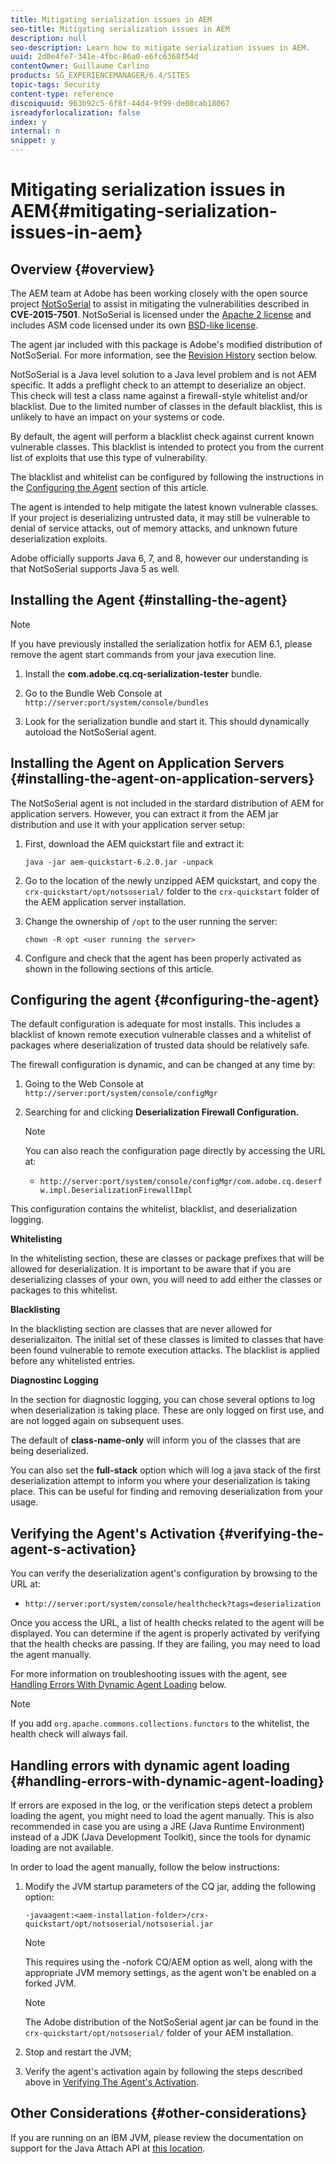 ```yaml
---
title: Mitigating serialization issues in AEM
seo-title: Mitigating serialization issues in AEM
description: null
seo-description: Learn how to mitigate serialization issues in AEM.
uuid: 2d0e4fe7-341e-4fbc-86a0-e6fc6368f54d
contentOwner: Guillaume Carlino
products: SG_EXPERIENCEMANAGER/6.4/SITES
topic-tags: Security
content-type: reference
discoiquuid: 963b92c5-6f8f-44d4-9f99-de08cab18067
isreadyforlocalization: false
index: y
internal: n
snippet: y
---
```


# Mitigating serialization issues in AEM{#mitigating-serialization-issues-in-aem}

## Overview {#overview}

The AEM team at Adobe has been working closely with the open source project [NotSoSerial](https://github.com/kantega/notsoserial) to assist in mitigating the vulnerabilities described in **CVE-2015-7501**. NotSoSerial is licensed under the [Apache 2 license](http://www.apache.org/licenses/LICENSE-2.0) and includes ASM code licensed under its own [BSD-like license](http://asm.ow2.org/license.html).

The agent jar included with this package is Adobe's modified distribution of NotSoSerial. For more information, see the [Revision History](../../administering/using/mitigating-serialization-issues.md#main-pars-title-95812971) section below.  
  
NotSoSerial is a Java level solution to a Java level problem and is not AEM specific. It adds a preflight check to an attempt to deserialize an object. This check will test a class name against a firewall-style whitelist and/or blacklist. Due to the limited number of classes in the default blacklist, this is unlikely to have an impact on your systems or code.

By default, the agent will perform a blacklist check against current known vulnerable classes. This blacklist is intended to protect you from the current list of exploits that use this type of vulnerability.

The blacklist and whitelist can be configured by following the instructions in the [Configuring the Agent](../../administering/using/mitigating-serialization-issues.md#main-pars-title-421094637) section of this article.

The agent is intended to help mitigate the latest known vulnerable classes. If your project is deserializing untrusted data, it may still be vulnerable to denial of service attacks, out of memory attacks, and unknown future deserialization exploits.  
  
Adobe officially supports Java 6, 7, and 8, however our understanding is that NotSoSerial supports Java 5 as well.

## Installing the Agent {#installing-the-agent}

>[!NOTE]
>
>If you have previously installed the serialization hotfix for AEM 6.1, please remove the agent start commands from your java execution line.

1. Install the **com.adobe.cq.cq-serialization-tester** bundle.  

1. Go to the Bundle Web Console at `http://server:port/system/console/bundles`
1. Look for the serialization bundle and start it. This should dynamically autoload the NotSoSerial agent.

<!--
Comment Type: remark
Last Modified By: (ims-author-AAC0465A528DC04F0A490D44@AdobeID)
Last Modified Date: 2017-11-30T05:00:47.998-0500
<p>To verify. The name of the bundle seems to have changed with 6.2 L18. Also, it doesn't look like it requires explicit installation.<br /> </p>
-->

## Installing the Agent on Application Servers {#installing-the-agent-on-application-servers}

The NotSoSerial agent is not included in the stardard distribution of AEM for application servers. However, you can extract it from the AEM jar distribution and use it with your application server setup:

1. First, download the AEM quickstart file and extract it:

   ```shell
   java -jar aem-quickstart-6.2.0.jar -unpack
   ```

1. Go to the location of the newly unzipped AEM quickstart, and copy the `crx-quickstart/opt/notsoserial/` folder to the `crx-quickstart` folder of the AEM application server installation.  

1. Change the ownership of `/opt` to the user running the server:

   ```shell
   chown -R opt <user running the server>
   ```

1. Configure and check that the agent has been properly activated as shown in the following sections of this article.

## Configuring the agent {#configuring-the-agent}

The default configuration is adequate for most installs. This includes a blacklist of known remote execution vulnerable classes and a whitelist of packages where deserialization of trusted data should be relatively safe.

The firewall configuration is dynamic, and can be changed at any time by:

1. Going to the Web Console at `http://server:port/system/console/configMgr`
1. Searching for and clicking **Deserialization Firewall Configuration.**

   >[!NOTE]
   >
   >You can also reach the configuration page directly by accessing the URL at:
   >
   >    
   >    
   >    * `http://server:port/system/console/configMgr/com.adobe.cq.deserfw.impl.DeserializationFirewallImpl`
   >    
   >

This configuration contains the whitelist, blacklist, and deserialization logging.

**Whitelisting**

In the whitelisting section, these are classes or package prefixes that will be allowed for deserialization. It is important to be aware that if you are deserializing classes of your own, you will need to add either the classes or packages to this whitelist.

**Blacklisting** 
  
In the blacklisting section are classes that are never allowed for deserializaiton. The initial set of these classes is limited to classes that have been found vulnerable to remote execution attacks. The blacklist is applied before any whitelisted entries.

**Diagnostinc Logging** 
  
In the section for diagnostic logging, you can chose several options to log when deserialization is taking place. These are only logged on first use, and are not logged again on subsequent uses.  
  
The default of **class-name-only** will inform you of the classes that are being deserialized.

You can also set the **full-stack** option which will log a java stack of the first deserialization attempt to inform you where your deserialization is taking place. This can be useful for finding and removing deserialization from your usage.

## Verifying the Agent's Activation {#verifying-the-agent-s-activation}

You can verify the deserialization agent's configuration by browsing to the URL at:

* `http://server:port/system/console/healthcheck?tags=deserialization`

Once you access the URL, a list of health checks related to the agent will be displayed. You can determine if the agent is properly activated by verifying that the health checks are passing. If they are failing, you may need to load the agent manually.

For more information on troubleshooting issues with the agent, see [Handling Errors With Dynamic Agent Loading](#main-pars-title-1104713798) below.

>[!NOTE]
>
>If you add `org.apache.commons.collections.functors` to the whitelist, the health check will always fail.

## Handling errors with dynamic agent loading {#handling-errors-with-dynamic-agent-loading}

If errors are exposed in the log, or the verification steps detect a problem loading the agent, you might need to load the agent manually. This is also recommended in case you are using a JRE (Java Runtime Environment) instead of a JDK (Java Development Toolkit), since the tools for dynamic loading are not available.

In order to load the agent manually, follow the below instructions:

1. Modify the JVM startup parameters of the CQ jar, adding the following option:

   ```shell
   -javaagent:<aem-installation-folder>/crx-quickstart/opt/notsoserial/notsoserial.jar
   ```

   >[!NOTE]
   >
   >This requires using the -nofork CQ/AEM option as well, along with the appropriate JVM memory settings, as the agent won't be enabled on a forked JVM.

   >[!NOTE]
   >
   >The Adobe distribution of the NotSoSerial agent jar can be found in the `crx-quickstart/opt/notsoserial/` folder of your AEM installation.

1. Stop and restart the JVM;  

1. Verify the agent's activation again by following the steps described above in [Verifying The Agent's Activation](../../administering/using/mitigating-serialization-issues.md#main-pars-title-304897080).

## Other Considerations {#other-considerations}

If you are running on an IBM JVM, please review the documentation on support for the Java Attach API at [this location](https://www.ibm.com/support/knowledgecenter/SSSTCZ_2.0.0/com.ibm.rt.doc.20/user/attachapi.html).

<!--
Comment Type: draft

<h2>Revision History</h2>
-->

<!--
Comment Type: draft

<p>Adobe has slightly modified NotSoSerial to allow for dynamic configuration and to start with an enhanced blacklist. We have contributed this source to the notsoserial project at [0]<br /> <br /> </p>
-->

<!--
Comment Type: remark
Last Modified By: (ims-author-AAC0465A528DC04F0A490D44@AdobeID)
Last Modified Date: 2017-11-30T05:00:48.702-0500
<p>I don't think this should make it to public documentation. We might need to revise this if there will be a need for a revision history that lists the changes made on the Adobe version of the agent.<br /> </p>
-->

